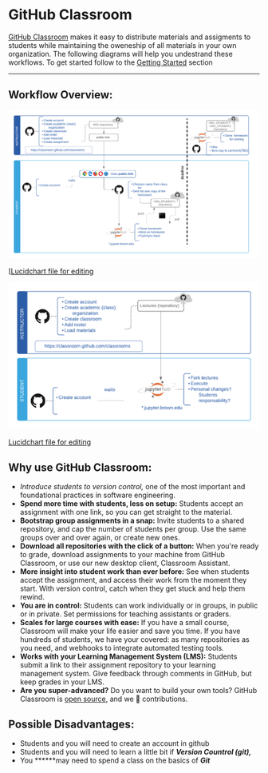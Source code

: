 # **GitHub Classroom** 

[GitHub Classroom](https://classroom.github.com) makes it easy to distribute materials and assigments to students while maintaining the oweneship of all materials in your own organization. The following diagrams will help you undestrand these workflows. To get started follow to the [Getting Started](./Getting-Started-8438bf05-0895-472c-9204-d76af01b3fc7.md) section

---

## Workflow Overview:


![Assignment workflow](GitHub2FJupyterHubWorkflow-dfb223a9-2cf3-4a9d-9da4-3a7175ea283c.png)

[[Lucidchart file for editing](https://www.lucidchart.com/invitations/accept/a3c2c3ed-d664-4c3a-8f26-e68fc2aa6cba)

![Lecture Workflow](GitHub2FJupyterHubLecturesWorkflow-6941c84d-791b-41c2-a48a-8a403e9f33b0.png)

[Lucidchart file for editing](https://www.lucidchart.com/invitations/accept/76742259-596c-4a33-a76e-ee48dde5d240)



## Why use GitHub Classroom:

- **Introduce students to *version control**,* one of the most important and foundational practices in software engineering.
- **Spend more time with students, less on setup:** Students accept an assignment with one link, so you can get straight to the material.
- **Bootstrap group assignments in a snap:** Invite students to a shared repository, and cap the number of students per group. Use the same groups over and over again, or create new ones.
- **Download all repositories with the click of a button:** When you're ready to grade, download assignments to your machine from GitHub Classroom, or use our new desktop client, Classroom Assistant.
- **More insight into student work than ever before:** See when students accept the assignment, and access their work from the moment they start. With version control, catch when they get stuck and help them rewind.
- **You are in control:** Students can work individually or in groups, in public or in private. Set permissions for teaching assistants or graders.
- **Scales for large courses with ease:** If you have a small course, Classroom will make your life easier and save you time. If you have hundreds of students, we have your covered: as many repositories as you need, and webhooks to integrate automated testing tools.
- **Works with your Learning Management System (LMS):** Students submit a link to their assignment repository to your learning management system. Give feedback through comments in GitHub, but keep grades in your LMS.
- **Are you super-advanced?** Do you want to build your own tools? GitHub Classroom is [open source](https://github.com/education/classroom), and we 💖 contributions.

## Possible Disadvantages:

- Students and you will need to create an account in github
- Students and you will need to learn a little bit if ***Version Countrol (git),***
- You ******may need to spend a class on the basics of ***Git***